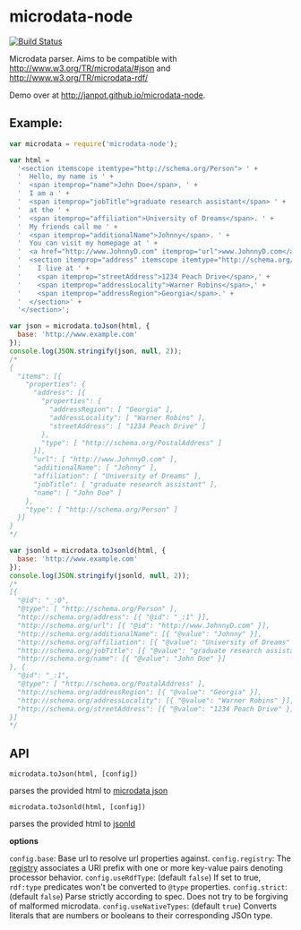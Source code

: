 microdata-node
==============

[![Build Status](https://travis-ci.org/Janpot/microdata-node.svg)](https://travis-ci.org/Janpot/microdata-node)

Microdata parser. Aims to be compatible with http://www.w3.org/TR/microdata/#json and http://www.w3.org/TR/microdata-rdf/

Demo over at http://janpot.github.io/microdata-node.

## Example:

```js
var microdata = require('microdata-node');

var html =
  '<section itemscope itemtype="http://schema.org/Person"> ' +
  '  Hello, my name is ' +
  '  <span itemprop="name">John Doe</span>, ' +
  '  I am a ' +
  '  <span itemprop="jobTitle">graduate research assistant</span> ' +
  '  at the ' +
  '  <span itemprop="affiliation">University of Dreams</span>. ' +
  '  My friends call me ' +
  '  <span itemprop="additionalName">Johnny</span>. ' +
  '  You can visit my homepage at ' +
  '  <a href="http://www.JohnnyD.com" itemprop="url">www.JohnnyD.com</a>. ' +
  '  <section itemprop="address" itemscope itemtype="http://schema.org/PostalAddress">' +
  '    I live at ' +
  '    <span itemprop="streetAddress">1234 Peach Drive</span>,' +
  '    <span itemprop="addressLocality">Warner Robins</span>,' +
  '    <span itemprop="addressRegion">Georgia</span>.' +
  '  </section>' +
  '</section>';

var json = microdata.toJson(html, {
  base: 'http://www.example.com'
});
console.log(JSON.stringify(json, null, 2));
/*
{
  "items": [{
    "properties": {
      "address": [{
        "properties": {
          "addressRegion": [ "Georgia" ],
          "addressLocality": [ "Warner Robins" ],
          "streetAddress": [ "1234 Peach Drive" ]
        },
        "type": [ "http://schema.org/PostalAddress" ]
      }],
      "url": [ "http://www.JohnnyD.com" ],
      "additionalName": [ "Johnny" ],
      "affiliation": [ "University of Dreams" ],
      "jobTitle": [ "graduate research assistant" ],
      "name": [ "John Doe" ]
    },
    "type": [ "http://schema.org/Person" ]
  }]
}
*/

var jsonld = microdata.toJsonld(html, {
  base: 'http://www.example.com'
});
console.log(JSON.stringify(jsonld, null, 2));
/*
[{
  "@id": "_:0",
  "@type": [ "http://schema.org/Person" ],
  "http://schema.org/address": [{ "@id": "_:1" }],
  "http://schema.org/url": [{ "@id": "http://www.JohnnyD.com" }],
  "http://schema.org/additionalName": [{ "@value": "Johnny" }],
  "http://schema.org/affiliation": [{ "@value": "University of Dreams" }],
  "http://schema.org/jobTitle": [{ "@value": "graduate research assistant" }],
  "http://schema.org/name": [{ "@value": "John Doe" }]
}, {
  "@id": "_:1",
  "@type": [ "http://schema.org/PostalAddress" ],
  "http://schema.org/addressRegion": [{ "@value": "Georgia" }],
  "http://schema.org/addressLocality": [{ "@value": "Warner Robins" }],
  "http://schema.org/streetAddress": [{ "@value": "1234 Peach Drive" }]
}]
*/
```

## API

    microdata.toJson(html, [config])

parses the provided html to [microdata json](http://www.w3.org/TR/microdata/#json)

    microdata.toJsonld(html, [config])

parses the provided html to [jsonld](http://json-ld.org/)


**options**

`config.base`: Base url to resolve url properties against.
`config.registry`: The [registry](http://www.w3.org/TR/microdata-rdf/#dfn-registry) associates a URI prefix with one or more key-value pairs denoting processor behavior.
`config.useRdfType`: (default `false`) If set to true, `rdf:type` predicates won't be converted to `@type` properties.
`config.strict`: (default `false`) Parse strictly according to spec. Does not try to be forgiving of malformed microdata.
`config.useNativeTypes`: (default `true`) Converts literals that are numbers or booleans to their corresponding JSOn type.

